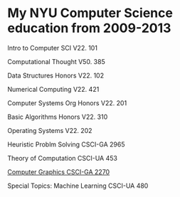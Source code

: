 # My NYU Computer Science education from 2009-2013

Intro to Computer SCI V22. 101

Computational Thought V50. 385

Data Structures Honors V22. 102

Numerical Computing V22. 421

Computer Systems Org Honors V22. 201

Basic Algorithms Honors V22. 310

Operating Systems V22. 202

Heuristic Problm Solving CSCI-GA 2965

Theory of Computation CSCI-UA 453

[Computer Graphics CSCI-GA 2270](https://web.archive.org/web/20201003121542/https://mrl.nyu.edu/~perlin/courses/spring2012/)

Special Topics: Machine Learning CSCI-UA 480
